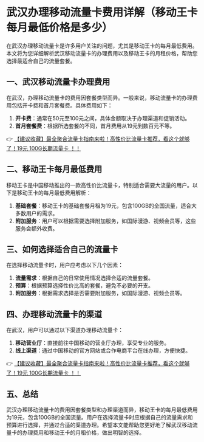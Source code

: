 # 武汉办理移动流量卡费用详解（移动王卡每月最低价格是多少）

在武汉办理移动流量卡是许多用户关注的问题，尤其是移动王卡的每月最低费用。本文将为您详细解析武汉移动流量卡的办理费用以及移动王卡的月租价格，帮助您选择最适合自己的流量套餐。

## 一、武汉移动流量卡办理费用

在武汉，办理移动流量卡的费用因套餐类型而异。一般来说，移动流量卡的办理费用包括开卡费和首月套餐费。具体费用如下：

1. **开卡费**：通常在50元至100元之间，具体金额取决于办理渠道和促销活动。
2. **首月套餐费**：根据所选套餐的不同，首月费用从19元到数百元不等。

👉 [【建议收藏】最全聚合流量卡指南来啦！高性价比流量卡推荐，看这个就够了！19元 100G长期流量卡 ！！](https://bit.ly/Liuliangka)

## 二、移动王卡每月最低费用

移动王卡是中国移动推出的一款高性价比流量卡，特别适合需要大流量的用户。以下是移动王卡的每月最低费用解析：

1. **基础套餐**：移动王卡的基础套餐月租为19元，包含100GB的全国流量，适合大多数用户的需求。
2. **附加服务**：用户可以根据需要选择附加服务，如国际漫游、视频会员等，这些服务会额外收费。

## 三、如何选择适合自己的流量卡

在选择移动流量卡时，用户应考虑以下几个因素：

1. **流量需求**：根据自己的日常使用情况选择合适的流量套餐。
2. **预算**：根据预算选择性价比高的套餐，避免不必要的开支。
3. **附加服务**：根据需求选择是否需要附加服务，如国际漫游、视频会员等。

## 四、办理移动流量卡的渠道

在武汉，用户可以通过以下渠道办理移动流量卡：

1. **移动营业厅**：直接前往中国移动的营业厅办理，享受专业的服务。
2. **线上渠道**：通过中国移动的官方网站或合作电商平台在线办理，方便快捷。

👉 [【建议收藏】最全聚合流量卡指南来啦！高性价比流量卡推荐，看这个就够了！19元 100G长期流量卡 ！！](https://bit.ly/Liuliangka)

## 五、总结

武汉办理移动流量卡的费用因套餐类型和办理渠道而异，移动王卡的每月最低费用为19元，包含100GB的全国流量。用户在选择流量卡时应根据自己的流量需求和预算进行选择，并通过合适的渠道办理。希望本文能帮助您更好地了解武汉移动流量卡的办理费用和移动王卡的月租价格，做出明智的选择。